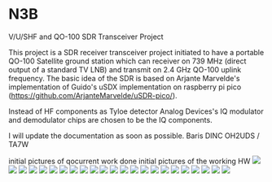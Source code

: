 # N3B
V/U/SHF and QO-100 SDR Transceiver Project

This project is a SDR receiver transceiver project initiated to have a portable QO-100 Satellite ground station which can receiver on 739 MHz (direct output of a standard TV LNB) and transmit on 2.4 GHz QO-100 uplink frequency.
The basic idea of the SDR is based on Arjante Marvelde's implementation of Guido's uSDX implementation on raspberry pi pico (https://github.com/ArjanteMarvelde/uSDR-pico/).

Instead of HF components as Tyloe detector Analog Devices's IQ modulator and demodulator chips are chosen to be the IQ components.

I will update the documentation as soon as possible.
Baris DINC
OH2UDS / TA7W



initial pictures of qocurrent work done
initial pictures of the working HW 
![](pics/1.jpeg)
![](pics/2.jpeg)
![](pics/nb3_1.jpeg)
![](pics/nb3_2.jpeg)
![](pics/nb3_3.jpeg)
![](pics/nb3_4.jpeg)
![](pics/nb3_5.jpeg)
![](pics/nb3_6.jpeg)
![](pics/nb3_7.jpeg)
![](pics/nb3_8.jpeg)
![](pics/nb3_9.jpeg)
![](pics/nb3_10.jpeg)
![](pics/nb3_11.jpeg)
![](pics/nb3_12.jpeg)
![](pics/nb3_13.jpeg)
![](pics/nb3_14.jpeg)
![](pics/nb3_15.jpeg)
![](pics/nb3_16.jpeg)
![](pics/nb3_17.jpeg)
![](pics/nb3_18.jpeg)
![](pics/nb3_19.jpeg)
![](pics/nb3_20.jpeg)
![](pics/nb3_21.jpeg)



